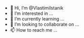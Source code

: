 - 👋 Hi, I’m @Vlastimilstanik
- 👀 I’m interested in ...
- 🌱 I’m currently learning ...
- 💞️ I’m looking to collaborate on ...
- 📫 How to reach me ...

<!---
Vlastimilstanik/Vlastimilstanik is a ✨ special ✨ repository because its `README.md` (this file) appears on your GitHub profile.
You can click the Preview link to take a look at your changes.
--->

